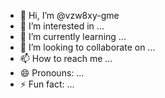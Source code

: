 - 👋 Hi, I’m @vzw8xy-gme
- 👀 I’m interested in ...
- 🌱 I’m currently learning ...
- 💞️ I’m looking to collaborate on ...
- 📫 How to reach me ...
- 😄 Pronouns: ...
- ⚡ Fun fact: ...

<!---
vzw8xy-gme/vzw8xy-gme is a ✨ special ✨ repository because its `README.md` (this file) appears on your GitHub profile.
You can click the Preview link to take a look at your changes.
--->
